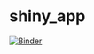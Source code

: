 # shiny_app
[![Binder](http://mybinder.org/badge_logo.svg)](https://mybinder.org/v2/gh/ksorathia23/7030_conda_binder/r40_py39)
